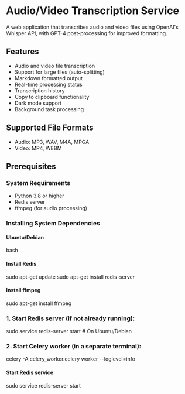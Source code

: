 # Audio/Video Transcription Service

A web application that transcribes audio and video files using OpenAI's Whisper API, with GPT-4 post-processing for improved formatting.

## Features

- Audio and video file transcription
- Support for large files (auto-splitting)
- Markdown formatted output
- Real-time processing status
- Transcription history
- Copy to clipboard functionality
- Dark mode support
- Background task processing

## Supported File Formats

- Audio: MP3, WAV, M4A, MPGA
- Video: MP4, WEBM

## Prerequisites

### System Requirements

- Python 3.8 or higher
- Redis server
- ffmpeg (for audio processing)

### Installing System Dependencies

#### Ubuntu/Debian
bash
#### Install Redis
sudo apt-get update
sudo apt-get install redis-server

#### Install ffmpeg
sudo apt-get install ffmpeg

### 1. Start Redis server (if not already running):
sudo service redis-server start # On Ubuntu/Debian

### 2. Start Celery worker (in a separate terminal):
celery -A celery_worker.celery worker --loglevel=info

#### Start Redis service
sudo service redis-server start




